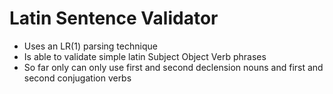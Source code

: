 # Latin Sentence Validator
- Uses an LR(1) parsing technique
- Is able to validate simple latin Subject Object Verb phrases
- So far only can only use first and second declension nouns and first and second conjugation verbs
